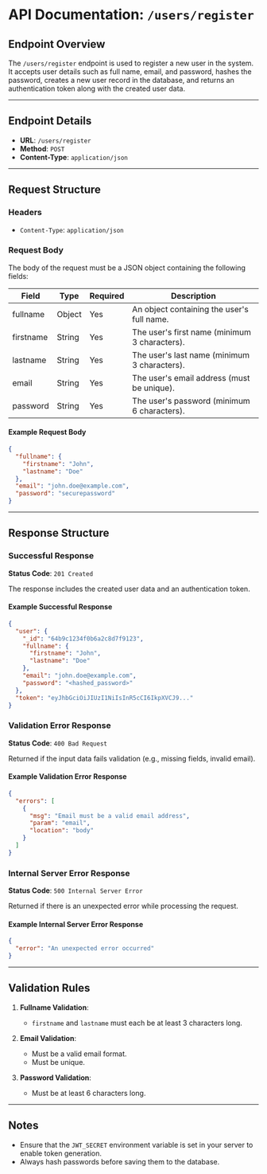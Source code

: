 # API Documentation: `/users/register`

## Endpoint Overview

The `/users/register` endpoint is used to register a new user in the system. It accepts user details such as full name, email, and password, hashes the password, creates a new user record in the database, and returns an authentication token along with the created user data.

---

## Endpoint Details

- **URL**: `/users/register`
- **Method**: `POST`
- **Content-Type**: `application/json`

---

## Request Structure

### **Headers**

- `Content-Type`: `application/json`

### **Request Body**

The body of the request must be a JSON object containing the following fields:

| Field     | Type   | Required | Description                                   |
| --------- | ------ | -------- | --------------------------------------------- |
| fullname  | Object | Yes      | An object containing the user's full name.    |
| firstname | String | Yes      | The user's first name (minimum 3 characters). |
| lastname  | String | Yes      | The user's last name (minimum 3 characters).  |
| email     | String | Yes      | The user's email address (must be unique).    |
| password  | String | Yes      | The user's password (minimum 6 characters).   |

#### **Example Request Body**

```json
{
  "fullname": {
    "firstname": "John",
    "lastname": "Doe"
  },
  "email": "john.doe@example.com",
  "password": "securepassword"
}
```

---

## Response Structure

### **Successful Response**

**Status Code**: `201 Created`

The response includes the created user data and an authentication token.

#### **Example Successful Response**

```json
{
  "user": {
    "_id": "64b9c1234f0b6a2c8d7f9123",
    "fullname": {
      "firstname": "John",
      "lastname": "Doe"
    },
    "email": "john.doe@example.com",
    "password": "<hashed_password>"
  },
  "token": "eyJhbGciOiJIUzI1NiIsInR5cCI6IkpXVCJ9..."
}
```

### **Validation Error Response**

**Status Code**: `400 Bad Request`

Returned if the input data fails validation (e.g., missing fields, invalid email).

#### **Example Validation Error Response**

```json
{
  "errors": [
    {
      "msg": "Email must be a valid email address",
      "param": "email",
      "location": "body"
    }
  ]
}
```

### **Internal Server Error Response**

**Status Code**: `500 Internal Server Error`

Returned if there is an unexpected error while processing the request.

#### **Example Internal Server Error Response**

```json
{
  "error": "An unexpected error occurred"
}
```

---

## Validation Rules

1. **Fullname Validation**:
   - `firstname` and `lastname` must each be at least 3 characters long.
2. **Email Validation**:

   - Must be a valid email format.
   - Must be unique.

3. **Password Validation**:
   - Must be at least 6 characters long.

---

## Notes

- Ensure that the `JWT_SECRET` environment variable is set in your server to enable token generation.
- Always hash passwords before saving them to the database.

